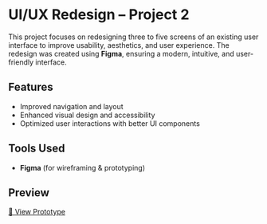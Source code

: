# UI/UX Redesign – Project 2  

This project focuses on redesigning three to five screens of an existing user interface to improve usability, aesthetics, and user experience. The redesign was created using **Figma**, ensuring a modern, intuitive, and user-friendly interface.  

## Features  
- Improved navigation and layout  
- Enhanced visual design and accessibility  
- Optimized user interactions with better UI components  

## Tools Used  
- **Figma** (for wireframing & prototyping)  

## Preview  
[🔗 View Prototype](your-figma-link-here)  


